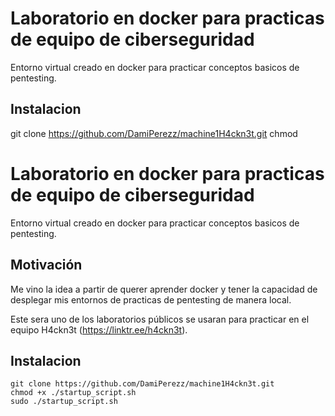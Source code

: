 
# Laboratorio en docker para practicas de equipo de ciberseguridad

Entorno virtual creado en docker para practicar conceptos basicos de pentesting.

## Instalacion

git clone https://github.com/DamiPerezz/machine1H4ckn3t.git
chmod 

# Laboratorio en docker para practicas de equipo de ciberseguridad
Entorno virtual creado en docker para practicar conceptos basicos de pentesting.

## Motivación
Me vino la idea a partir de querer aprender docker y tener la capacidad de desplegar mis entornos de practicas de pentesting de manera local.

Este sera uno de los laboratorios públicos se usaran para practicar en el equipo H4ckn3t (https://linktr.ee/h4ckn3t).


## Instalacion
```
git clone https://github.com/DamiPerezz/machine1H4ckn3t.git
chmod +x ./startup_script.sh
sudo ./startup_script.sh 
```
